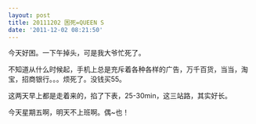 ```yaml
---
layout: post
title: 20111202 困死=QUEEN S
date: '2011-12-02 08:21:50'
---
```



 今天好困。一下午掉头，可是我大爷忙死了。

 不知道从什么时候起，手机上总是充斥着各种各样的广告，万千百货，当当，淘宝，招商银行。。。烦死了。没钱买55。

 这两天早上都是走着来的，掐了下表，25-30min，这三站路，其实好长。

 今天星期五啊，明天不上班啊。偶~也！


